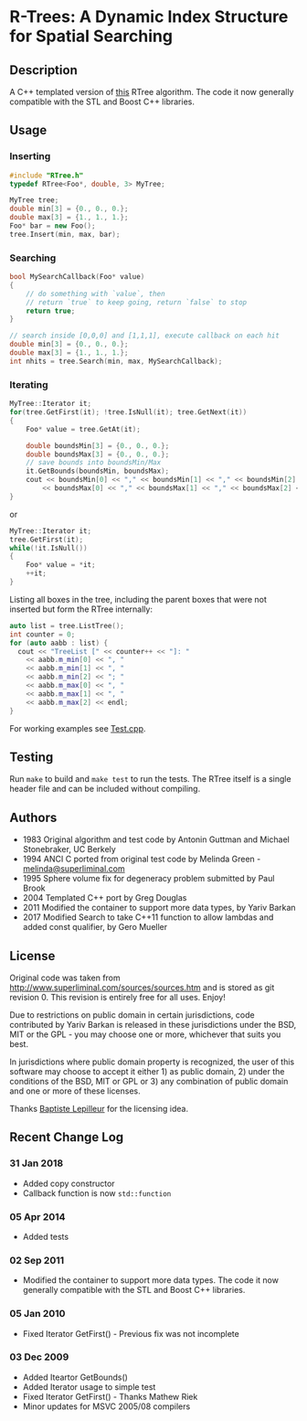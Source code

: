 # R-Trees: A Dynamic Index Structure for Spatial Searching

## Description

A C++ templated version of [this](http://www.superliminal.com/sources/sources.htm)
RTree algorithm.
The code it now generally compatible with the STL and Boost C++ libraries.

## Usage

### Inserting

```cpp
#include "RTree.h"
typedef RTree<Foo*, double, 3> MyTree;

MyTree tree;
double min[3] = {0., 0., 0.};
double max[3] = {1., 1., 1.};
Foo* bar = new Foo();
tree.Insert(min, max, bar);
```

### Searching

```cpp
bool MySearchCallback(Foo* value)
{
	// do something with `value`, then
	// return `true` to keep going, return `false` to stop
	return true;
}

// search inside [0,0,0] and [1,1,1], execute callback on each hit
double min[3] = {0., 0., 0.};
double max[3] = {1., 1., 1.};
int nhits = tree.Search(min, max, MySearchCallback);
```

### Iterating

```cpp
MyTree::Iterator it;
for(tree.GetFirst(it); !tree.IsNull(it); tree.GetNext(it))
{
	Foo* value = tree.GetAt(it);

	double boundsMin[3] = {0., 0., 0.};
	double boundsMax[3] = {0., 0., 0.};
	// save bounds into boundsMin/Max
	it.GetBounds(boundsMin, boundsMax);
	cout << boundsMin[0] << "," << boundsMin[1] << "," << boundsMin[2] << ","
		<< boundsMax[0] << "," << boundsMax[1] << "," << boundsMax[2] << ")\n";
}
```

or

```cpp
MyTree::Iterator it;
tree.GetFirst(it);
while(!it.IsNull())
{
	Foo* value = *it;
	++it;
}
```


Listing all boxes in the tree, including the parent boxes that were not inserted
but form the RTree internally:

```cpp
auto list = tree.ListTree();
int counter = 0;
for (auto aabb : list) {
  cout << "TreeList [" << counter++ << "]: "
    << aabb.m_min[0] << ", "
    << aabb.m_min[1] << ", "
    << aabb.m_min[2] << "; "
    << aabb.m_max[0] << ", "
    << aabb.m_max[1] << ", "
    << aabb.m_max[2] << endl;
}
```


For working examples see
[Test.cpp](https://github.com/nushoin/RTree/blob/master/Test.cpp).

## Testing

Run `make` to build and `make test` to run the tests. The RTree itself is
a single header file and can be included without compiling.

## Authors

- 1983 Original algorithm and test code by Antonin Guttman and Michael Stonebraker, UC Berkely
- 1994 ANCI C ported from original test code by Melinda Green - melinda@superliminal.com
- 1995 Sphere volume fix for degeneracy problem submitted by Paul Brook
- 2004 Templated C++ port by Greg Douglas
- 2011 Modified the container to support more data types, by Yariv Barkan
- 2017 Modified Search to take C++11 function to allow lambdas and added const qualifier, by Gero Mueller

## License

Original code was taken from http://www.superliminal.com/sources/sources.htm 
and is stored as git revision 0. This revision is entirely free for all
uses. Enjoy!

Due to restrictions on public domain in certain jurisdictions, code
contributed by Yariv Barkan is released in these jurisdictions under the
BSD, MIT or the GPL - you may choose one or more, whichever that suits you
best. 
    
In jurisdictions where public domain property is recognized, the user of
this software may choose to accept it either 1) as public domain, 2) under
the conditions of the BSD, MIT or GPL or 3) any combination of public
domain and one or more of these licenses.

Thanks [Baptiste Lepilleur](http://jsoncpp.sourceforge.net/LICENSE) for the
licensing idea.

## Recent Change Log

### 31 Jan 2018

- Added copy constructor
- Callback function is now `std::function`

### 05 Apr 2014

- Added tests

### 02 Sep 2011

- Modified the container to support more data types. The code it now generally
  compatible with the STL and Boost C++ libraries.

### 05 Jan 2010

- Fixed Iterator GetFirst() - Previous fix was not incomplete

### 03 Dec 2009

- Added Iteartor GetBounds()
- Added Iterator usage to simple test
- Fixed Iterator GetFirst() - Thanks Mathew Riek
- Minor updates for MSVC 2005/08 compilers
